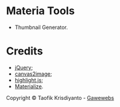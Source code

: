 # Materia Tools
- Thumbnail Generator.

# Credits
- [jQuery](https://github.com/jquery/jquery);
- [canvas2image](https://github.com/hongru/canvas2image);
- [highlight.js](https://github.com/highlightjs/highlight.js);
- [Materialize](https://github.com/Dogfalo/materialize).

Copyright © Taofik Krisdiyanto - <a href="https://www.gawewebs.com/" target="_blank" alt="Gawewebs">Gawewebs</a>   

